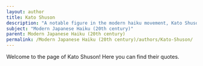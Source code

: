 ```yaml
---
layout: author
title: Kato Shuson
description: "A notable figure in the modern haiku movement, Kato Shuson engaged with the themes of nature and human emotion in his poetry, contributing to the evolution of haiku in the 20th century."
subject: "Modern Japanese Haiku (20th century)"
parent: Modern Japanese Haiku (20th century)
permalink: /Modern Japanese Haiku (20th century)/authors/Kato-Shuson/
---
```


Welcome to the page of Kato Shuson! Here you can find their quotes.
